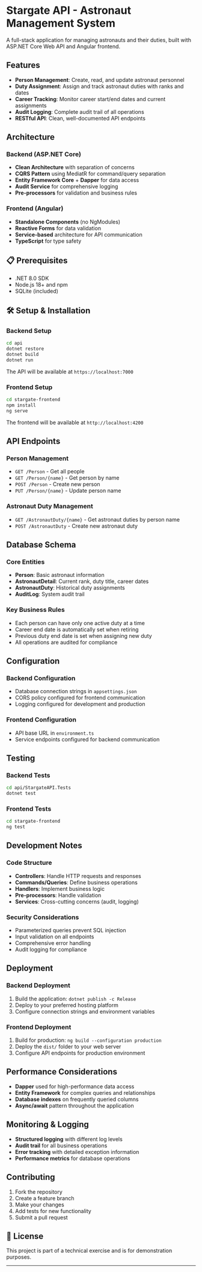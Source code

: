 ﻿# Stargate API - Astronaut Management System

A full-stack application for managing astronauts and their duties, built with ASP.NET Core Web API and Angular frontend.

##  Features

- **Person Management**: Create, read, and update astronaut personnel
- **Duty Assignment**: Assign and track astronaut duties with ranks and dates
- **Career Tracking**: Monitor career start/end dates and current assignments
- **Audit Logging**: Complete audit trail of all operations
- **RESTful API**: Clean, well-documented API endpoints

##  Architecture

### Backend (ASP.NET Core)
- **Clean Architecture** with separation of concerns
- **CQRS Pattern** using MediatR for command/query separation
- **Entity Framework Core** + **Dapper** for data access
- **Audit Service** for comprehensive logging
- **Pre-processors** for validation and business rules

### Frontend (Angular)
- **Standalone Components** (no NgModules)
- **Reactive Forms** for data validation
- **Service-based** architecture for API communication
- **TypeScript** for type safety

## 📋 Prerequisites

- .NET 8.0 SDK
- Node.js 18+ and npm
- SQLite (included)

## 🛠️ Setup & Installation

### Backend Setup
```bash
cd api
dotnet restore
dotnet build
dotnet run
```

The API will be available at `https://localhost:7000`

### Frontend Setup
```bash
cd stargate-frontend
npm install
ng serve
```

The frontend will be available at `http://localhost:4200`

##  API Endpoints

### Person Management
- `GET /Person` - Get all people
- `GET /Person/{name}` - Get person by name
- `POST /Person` - Create new person
- `PUT /Person/{name}` - Update person name

### Astronaut Duty Management
- `GET /AstronautDuty/{name}` - Get astronaut duties by person name
- `POST /AstronautDuty` - Create new astronaut duty

##  Database Schema

### Core Entities
- **Person**: Basic astronaut information
- **AstronautDetail**: Current rank, duty title, career dates
- **AstronautDuty**: Historical duty assignments
- **AuditLog**: System audit trail

### Key Business Rules
- Each person can have only one active duty at a time
- Career end date is automatically set when retiring
- Previous duty end date is set when assigning new duty
- All operations are audited for compliance

##  Configuration

### Backend Configuration
- Database connection strings in `appsettings.json`
- CORS policy configured for frontend communication
- Logging configured for development and production

### Frontend Configuration
- API base URL in `environment.ts`
- Service endpoints configured for backend communication

##  Testing

### Backend Tests
```bash
cd api/StargateAPI.Tests
dotnet test
```

### Frontend Tests
```bash
cd stargate-frontend
ng test
```

##  Development Notes

### Code Structure
- **Controllers**: Handle HTTP requests and responses
- **Commands/Queries**: Define business operations
- **Handlers**: Implement business logic
- **Pre-processors**: Handle validation
- **Services**: Cross-cutting concerns (audit, logging)

### Security Considerations
- Parameterized queries prevent SQL injection
- Input validation on all endpoints
- Comprehensive error handling
- Audit logging for compliance

##  Deployment

### Backend Deployment
1. Build the application: `dotnet publish -c Release`
2. Deploy to your preferred hosting platform
3. Configure connection strings and environment variables

### Frontend Deployment
1. Build for production: `ng build --configuration production`
2. Deploy the `dist/` folder to your web server
3. Configure API endpoints for production environment

##  Performance Considerations

- **Dapper** used for high-performance data access
- **Entity Framework** for complex queries and relationships
- **Database indexes** on frequently queried columns
- **Async/await** pattern throughout the application

##  Monitoring & Logging

- **Structured logging** with different log levels
- **Audit trail** for all business operations
- **Error tracking** with detailed exception information
- **Performance metrics** for database operations

##  Contributing

1. Fork the repository
2. Create a feature branch
3. Make your changes
4. Add tests for new functionality
5. Submit a pull request

## 📄 License

This project is part of a technical exercise and is for demonstration purposes.

---
